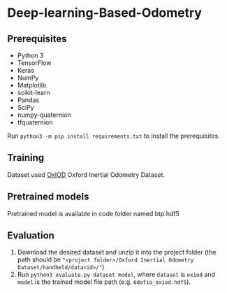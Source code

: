 # Deep-learning-Based-Odometry
## Prerequisites
- Python 3
- TensorFlow
- Keras
- NumPy
- Matplotlib
- scikit-learn
- Pandas
- SciPy
- numpy-quaternion
- tfquaternion    
  
Run `python3 -m pip install requirements.txt` to install the prerequisites.
## Training

Dataset used  [OxIOD](http://deepio.cs.ox.ac.uk/) Oxford Inertial Odometry Dataset.
## Pretrained models

Pretrained model is available in code folder named btp.hdf5
## Evaluation

1. Download the desired dataset and unzip it into the project folder (the path should be `"<project folder>/Oxford Inertial Odometry Dataset/handheld/data<id>/"`)
2. Run `python3 evaluate.py dataset model`, where `dataset` is `oxiod` and `model` is the trained model file path (e.g. `6dofio_oxiod.hdf5`).
